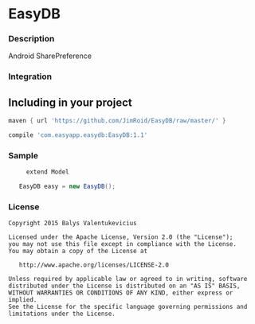 EasyDB
====================


### Description

Android SharePreference 

### Integration
   Including in your project
   -------------------------
   
   ```groovy
   maven { url 'https://github.com/JimRoid/EasyDB/raw/master/' }
   ```
   
   ```groovy
   compile 'com.easyapp.easydb:EasyDB:1.1'
   ```
   
### Sample
   
   ```java
        extend Model
   ```
   
   ```java
      EasyDB easy = new EasyDB();
   ```


### License
```
Copyright 2015 Balys Valentukevicius

Licensed under the Apache License, Version 2.0 (the "License");
you may not use this file except in compliance with the License.
You may obtain a copy of the License at

   http://www.apache.org/licenses/LICENSE-2.0

Unless required by applicable law or agreed to in writing, software
distributed under the License is distributed on an "AS IS" BASIS,
WITHOUT WARRANTIES OR CONDITIONS OF ANY KIND, either express or implied.
See the License for the specific language governing permissions and
limitations under the License.
```
